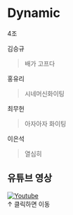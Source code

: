 # Dynamic
4조

김승규
> 배가 고프다


홍유리
> 시네머신화이팅

최무헌
> 아자아자 화이팅


이은석
> 열심히


## 유튜브 영상
[![Youtube](https://i9.ytimg.com/vi/mPndW7K3Mp8/mqdefault.jpg?sqp=CLje9bEG-oaymwEmCMACELQB8quKqQMa8AEB-AH-CYAC0AWKAgwIABABGHIgSCgsMA8=&rs=AOn4CLBHlEWzsoMl4RJ5ibnXspM4MkbZSA)](https://youtu.be/mPndW7K3Mp8)\
↑ 클릭하면 이동